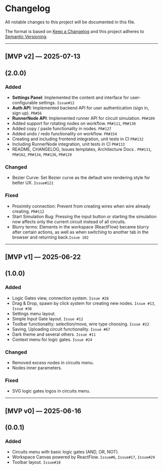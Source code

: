# Changelog

All notable changes to this project will be documented in this file.

The format is based on [Keep a Changelog](https://keepachangelog.com/en/1.0.0/)
and this project adheres to [Semantic Versioning](https://semver.org/).

---

## [MVP v2] — 2025-07-13
(2.0.0)
---

### Added
- **Settings Panel**: Implemented the content and interface for user-configurable settings. `Issue#12`
- **Auth API**: Implemented backend API for user authentication (sign in, sign up). `PR#56`
- **RunnerNode API**: Implemented runner API for circuit simulation. `PR#109`
- Added support for rotating nodes on workflow. `PR#111`, `PR#130`
- Added copy / paste functionality in nodes. `PR#127`
- Added undo / redo functionality on workflow. `PR#154`
- Creating and including frontend integration, unit tests in CI `PR#132`
- Including RunnerNode integration, unit tests in CI `PR#133`
- README, CHANGELOG, Issues templates, Architecture Docs . `PR#131`, `PR#162`, `PR#134`, `PR#136`, `PR#129`

### Changed
- Bezier Curve: Set Bezier curve as the default wire rendering style for better UX. `Issue#121`

### Fixed
- Proximity connection: Prevent from creating wires when wire already creating. `PR#112`
- Start Simulation Bug: Pressing the input button or starting the simulation now affects only the current circuit instead of all circuits.
- Blurry terms: Elements in the workspace (ReactFlow) became blurry after certain actions, as well as when switching to another tab in the browser and returning back.`Issue 102`
---

## [MVP v1] — 2025-06-22
(1.0.0)
---

### Added
- Logic Gates view, connection system. `Issue #28`
- Drag & Drop, spawn by click system for creating new nodes. `Issue #13`, `Issue #36`
- Settings menu layout.
- Simple Input Gate layout. `Issue #12`
- Toolbar functionality: selection/move, wire type choosing. `Issue #22`
- Saving, Uploading circuit functionality. `Issue #67`
- Dark theme and several others. `Issue #11`
- Context menu for logic gates. `Issue #24`

### Changed
- Removed excess nodes in circuits menu.
- Nodes inner parameters.

### Fixed
- SVG logic gates logos in circuits menu.

---

## [MVP v0] — 2025-06-16
(0.0.1)
---

### Added
- Circuits menu with basic logic gates (AND, OR, NOT).
- Workspace Canvas powered by ReactFlow. `Issue#6`, `Issue#17`, `Issue#29`
- Toolbar layout. `Issue#18`

